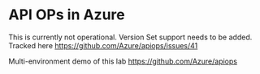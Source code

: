 # API OPs in Azure
This is currently not operational. 
Version Set support needs to be added.  
Tracked here https://github.com/Azure/apiops/issues/41  

Multi-environment demo of this lab <https://github.com/Azure/apiops>

